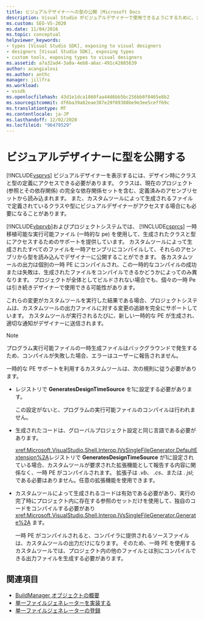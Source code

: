```yaml
---
title: ビジュアルデザイナーへの型の公開 |Microsoft Docs
description: Visual Studio がビジュアルデザイナーで使用できるようにするために、カスタムツールに含まれるクラスと型の定義を公開する方法について説明します。
ms.custom: SEO-VS-2020
ms.date: 11/04/2016
ms.topic: conceptual
helpviewer_keywords:
- types [Visual Studio SDK], exposing to visual designers
- designers [Visual Studio SDK], exposing types
- custom tools, exposing types to visual designers
ms.assetid: a7a32ad4-3a0a-4eb8-a6ac-491c42885639
author: acangialosi
ms.author: anthc
manager: jillfra
ms.workload:
- vssdk
ms.openlocfilehash: 43d1e1dca1860faa44d6bb5bc256bb8f0465e8b2
ms.sourcegitcommit: df6ba39a62eae387e29f89388be9e3ee5ceff69c
ms.translationtype: MT
ms.contentlocale: ja-JP
ms.lasthandoff: 12/02/2020
ms.locfileid: "96479529"
---
```

# <a name="expose-types-to-visual-designers"></a>ビジュアルデザイナーに型を公開する
[!INCLUDE[vsprvs](../../code-quality/includes/vsprvs_md.md)] ビジュアルデザイナーを表示するには、デザイン時にクラスと型の定義にアクセスできる必要があります。 クラスは、現在のプロジェクト (参照とその依存関係) の完全な依存関係セットを含む、定義済みのアセンブリセットから読み込まれます。 また、カスタムツールによって生成されるファイルで定義されているクラスや型にビジュアルデザイナーがアクセスする場合にも必要になることがあります。

 [!INCLUDE[vbprvb](../../code-quality/includes/vbprvb_md.md)]およびプロジェクトシステムでは、 [!INCLUDE[csprcs](../../data-tools/includes/csprcs_md.md)] 一時移植可能な実行可能ファイル (一時的な pe) を使用して、生成されたクラスと型にアクセスするためのサポートを提供しています。 カスタムツールによって生成されたすべてのファイルを一時アセンブリにコンパイルして、それらのアセンブリから型を読み込んでデザイナーに公開することができます。 各カスタムツールの出力は個別の一時 PE にコンパイルされ、この一時的なコンパイルの成功または失敗は、生成されたファイルをコンパイルできるかどうかによってのみ異なります。 プロジェクトが全体としてビルドされない場合でも、個々の一時 Pe は引き続きデザイナーで使用できる可能性があります。

 これらの変更がカスタムツールを実行した結果である場合、プロジェクトシステムは、カスタムツールの出力ファイルに対する変更の追跡を完全にサポートしています。 カスタムツールが実行されるたびに、新しい一時的な PE が生成され、適切な通知がデザイナーに送信されます。

> [!NOTE]
> プログラム実行可能ファイルの一時生成ファイルはバックグラウンドで発生するため、コンパイルが失敗した場合、エラーはユーザーに報告されません。

 一時的な PE サポートを利用するカスタムツールは、次の規則に従う必要があります。

- レジストリで **GeneratesDesignTimeSource** を1に設定する必要があります。

     この設定がないと、プログラムの実行可能ファイルのコンパイルは行われません。

- 生成されたコードは、グローバルプロジェクト設定と同じ言語である必要があります。

     <xref:Microsoft.VisualStudio.Shell.Interop.IVsSingleFileGenerator.DefaultExtension%2A>レジストリで **GeneratesDesignTimeSource** が1に設定されている場合、カスタムツールが要求された拡張機能として報告する内容に関係なく、一時 PE がコンパイルされます。 拡張子は *.vb*、 *.cs*、または *. jsl*; である必要はありません。任意の拡張機能を使用できます。

- カスタムツールによって生成されるコードは有効である必要があり、実行の完了時にプロジェクト内に存在する参照のセットだけを使用して、独自のコードをコンパイルする必要があり <xref:Microsoft.VisualStudio.Shell.Interop.IVsSingleFileGenerator.Generate%2A> ます。

     一時 PE がコンパイルされると、コンパイラに提供されるソースファイルは、カスタムツールの出力だけになります。 そのため、一時 PE を使用するカスタムツールでは、プロジェクト内の他のファイルとは別にコンパイルできる出力ファイルを生成する必要があります。

## <a name="see-also"></a>関連項目
- [BuildManager オブジェクトの概要](/previous-versions/8f9kffa8(v=vs.140))
- [単一ファイルジェネレーターを実装する](../../extensibility/internals/implementing-single-file-generators.md)
- [単一ファイルジェネレーターの登録](../../extensibility/internals/registering-single-file-generators.md)